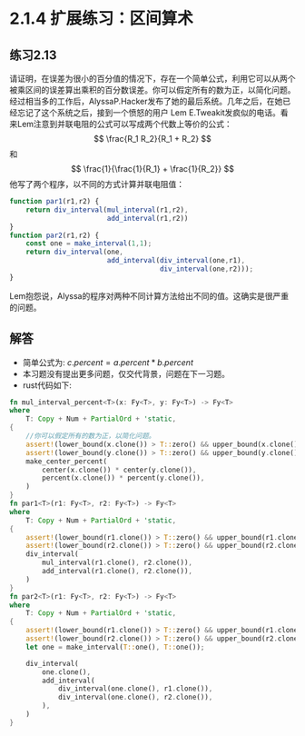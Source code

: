# 2.1.4 扩展练习：区间算术
## 练习2.13
请证明，在误差为很小的百分值的情况下，存在一个简单公式，利用它可以从两个被乘区间的误差算出乘积的百分数误差。你可以假定所有的数为正，以简化问题。
经过相当多的工作后，AlyssaP.Hacker发布了她的最后系统。几年之后，在她已经忘记了这个系统之后，接到一个愤怒的用户 Lem E.Tweakit发疯似的电话。看来Lem注意到并联电阻的公式可以写成两个代数上等价的公式：
$$ \frac{R_1 R_2}{R_1 + R_2} $$
和$$ \frac{1}{\frac{1}{R_1} + \frac{1}{R_2}} $$
他写了两个程序，以不同的方式计算并联电阻值：
```javascript
function par1(r1,r2) {
    return div_interval(mul_interval(r1,r2),
                        add_interval(r1,r2))
}
function par2(r1,r2) {
    const one = make_interval(1,1);
    return div_interval(one,
                        add_interval(div_interval(one,r1),
                                     div_interval(one,r2)));
}
```
Lem抱怨说，Alyssa的程序对两种不同计算方法给出不同的值。这确实是很严重的问题。
## 解答
* 简单公式为: $c.percent = a.percent * b.percent$
* 本习题没有提出更多问题，仅交代背景，问题在下一习题。
* rust代码如下:
```rust
fn mul_interval_percent<T>(x: Fy<T>, y: Fy<T>) -> Fy<T>
where
    T: Copy + Num + PartialOrd + 'static,
{
    //你可以假定所有的数为正，以简化问题。
    assert!(lower_bound(x.clone()) > T::zero() && upper_bound(x.clone()) > T::zero(),"x must be positive");
    assert!(lower_bound(y.clone()) > T::zero() && upper_bound(y.clone()) > T::zero(),"y must be positive");
    make_center_percent(
        center(x.clone()) * center(y.clone()),
        percent(x.clone()) * percent(y.clone()),
    )
}
fn par1<T>(r1: Fy<T>, r2: Fy<T>) -> Fy<T>
where
    T: Copy + Num + PartialOrd + 'static,
{
    assert!(lower_bound(r1.clone()) > T::zero() && upper_bound(r1.clone()) > T::zero());
    assert!(lower_bound(r2.clone()) > T::zero() && upper_bound(r2.clone()) > T::zero());
    div_interval(
        mul_interval(r1.clone(), r2.clone()),
        add_interval(r1.clone(), r2.clone()),
    )
}
fn par2<T>(r1: Fy<T>, r2: Fy<T>) -> Fy<T>
where
    T: Copy + Num + PartialOrd + 'static,
{
    assert!(lower_bound(r1.clone()) > T::zero() && upper_bound(r1.clone()) > T::zero());
    assert!(lower_bound(r2.clone()) > T::zero() && upper_bound(r2.clone()) > T::zero());
    let one = make_interval(T::one(), T::one());

    div_interval(
        one.clone(),
        add_interval(
            div_interval(one.clone(), r1.clone()),
            div_interval(one.clone(), r2.clone()),
        ),
    )
}
```